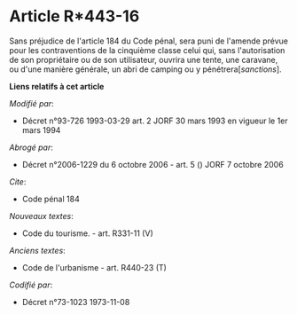 # Article R*443-16

Sans préjudice de l'article 184 du Code pénal, sera puni de l'amende prévue pour les contraventions de la cinquième classe
celui qui, sans l'autorisation de son propriétaire ou de son utilisateur, ouvrira une tente, une caravane, ou d'une manière
générale, un abri de camping ou y pénétrera[*sanctions*].

**Liens relatifs à cet article**

_Modifié par_:

  - Décret n°93-726 1993-03-29 art. 2 JORF 30 mars 1993 en vigueur le 1er mars 1994

_Abrogé par_:

  - Décret n°2006-1229 du 6 octobre 2006 - art. 5 () JORF 7 octobre 2006

_Cite_:

  - Code pénal 184

_Nouveaux textes_:

  - Code du tourisme. - art. R331-11 (V)

_Anciens textes_:

  - Code de l'urbanisme - art. R440-23 (T)

_Codifié par_:

  - Décret n°73-1023 1973-11-08
